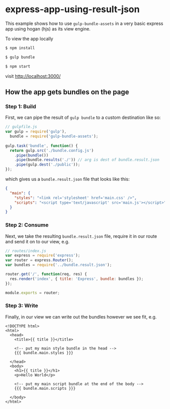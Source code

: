 # express-app-using-result-json

This example shows how to use `gulp-bundle-assets` in a very basic express app using hogan (hjs) as its view engine.

To view the app locally

```bash
$ npm install
```

```bash
$ gulp bundle
```

```bash
$ npm start
```

visit [http://localhost:3000/](http://localhost:3000/)

## How the app gets bundles on the page

### Step 1: Build

First, we can pipe the result of `gulp bundle` to a custom destination like so:

```js
// gulpfile.js
var gulp = require('gulp'),
  bundle = require('gulp-bundle-assets');
  
gulp.task('bundle', function() {
  return gulp.src('./bundle.config.js')
    .pipe(bundle())
    .pipe(bundle.results('./')) // arg is dest of bundle.result.json
    .pipe(gulp.dest('./public'));
});
```

which gives us a `bundle.result.json` file that looks like this:

```json
{
  "main": {
    "styles": "<link rel='stylesheet' href='main.css' />",
    "scripts": "<script type='text/javascript' src='main.js'></script>"
  }
}
```

### Step 2: Consume

Next, we take the resulting `bundle.result.json` file, require it in our route and send it on to our view, e.g. 

```js
// routes/index.js
var express = require('express');
var router = express.Router();
var bundles = require('../bundle.result.json');

router.get('/', function(req, res) {
  res.render('index', { title: 'Express', bundle: bundles });
});

module.exports = router;

```

### Step 3: Write

Finally, in our view we can write out the bundles however we see fit, e.g.

```
<!DOCTYPE html>
<html>
  <head>
    <title>{{ title }}</title>
    
    <!-- put my main style bundle in the head -->
    {{{ bundle.main.styles }}}
    
  </head>
  <body>
    <h1>{{ title }}</h1>
    <p>Hello World</p>
    
    <!-- put my main script bundle at the end of the body -->
    {{{ bundle.main.scripts }}}
    
  </body>
</html>
```